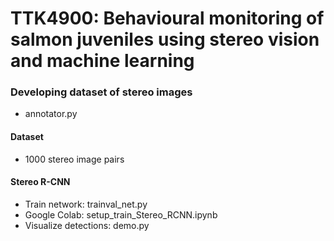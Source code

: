 # TTK4900: Behavioural monitoring of salmon juveniles using stereo vision and machine learning

### Developing dataset of stereo images
 - annotator.py

#### Dataset
- 1000 stereo image pairs

#### Stereo R-CNN
- Train network: trainval_net.py
- Google Colab: setup_train_Stereo_RCNN.ipynb
- Visualize detections: demo.py
